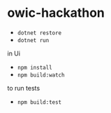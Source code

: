 # owic-hackathon

* `dotnet restore`
* `dotnet run`

in Ui
* `npm install`
* `npm build:watch`

to run tests
* `npm build:test`